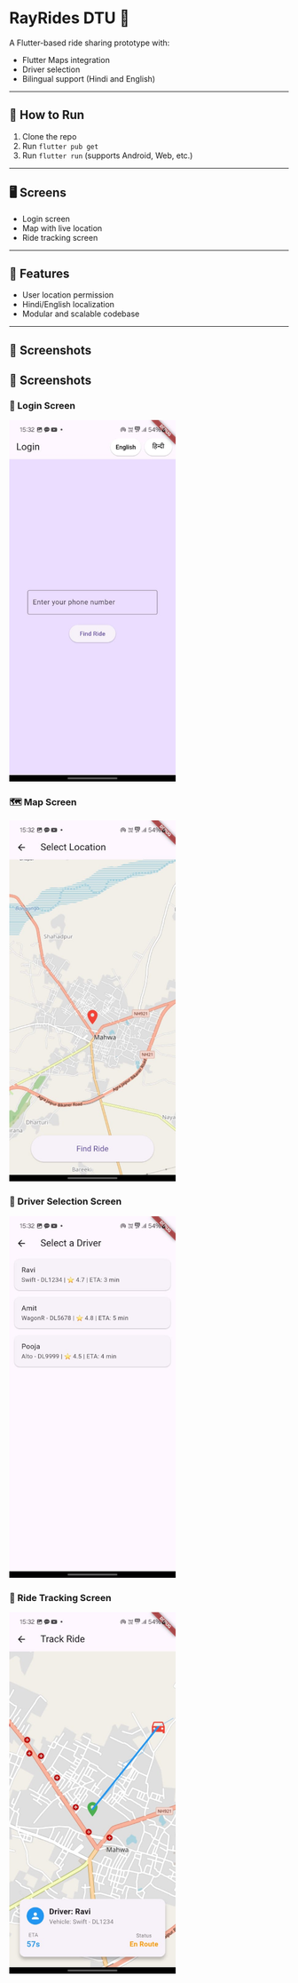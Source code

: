 # RayRides DTU 🚗

A Flutter-based ride sharing prototype  with:
- Flutter Maps integration
- Driver selection
- Bilingual support (Hindi and English)

---

## 🚀 How to Run
1. Clone the repo
2. Run `flutter pub get`
3. Run `flutter run` (supports Android, Web, etc.)

---

## 🖥️ Screens
- Login screen
- Map with live location
- Ride tracking screen

---

## 🌟 Features
- User location permission
- Hindi/English localization
- Modular and scalable codebase

---

## 📸 Screenshots

## 📸 Screenshots

### 🔐 Login Screen
<img src="screenshots/login_screen.jpg" alt="Login Screen" width="300"/>

### 🗺️ Map Screen
<img src="screenshots/map_screen.jpg" alt="Map Screen" width="300"/>

### 🚗 Driver Selection Screen
<img src="screenshots/driver_selection_screen.jpg" alt="Driver Selection Screen" width="300"/>

### 📍 Ride Tracking Screen
<img src="screenshots/ride_tracking_screen.jpg" alt="Ride Tracking Screen" width="300"/>

